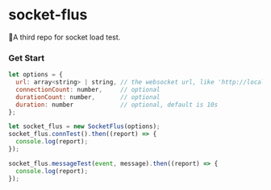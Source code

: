 # socket-flus

A third repo for socket load test.

### Get Start

```JavaScript
let options = {
  url: array<string> | string, // the websocket url, like 'http://localhost:3000/chatroom'
  connectionCount: number,     // optional
  durationCount: number,       // optional
  duration: number             // optional, default is 10s
};

let socket_flus = new SocketFlus(options);
socket_flus.connTest().then((report) => {
  console.log(report);
});

socket_flus.messageTest(event, message).then((report) => {
  console.log(report);
});
```
